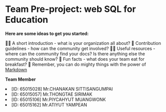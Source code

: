 <h1>Team Pre-project: web SQL for Education</h1>

**Here are some ideas to get you started:**

🙋‍♀️ A short introduction - what is your organization all about?
🌈 Contribution guidelines - how can the community get involved?
👩‍💻 Useful resources - where can the community find your docs? Is there anything else the community should know?
🍿 Fun facts - what does your team eat for breakfast?
🧙 Remember, you can do mighty things with the power of [Markdown](https://docs.github.com/github/writing-on-github/getting-started-with-writing-and-formatting-on-github/basic-writing-and-formatting-syntax)

**Team Member**
<ui>
<li>[ID: 65015028] Mr.CHANAKAN SITTISANGUMPAI</li>
<li>[ID: 65015057] Mr.THONGTAE SIRIMAK</li>
<li>[ID: 65015106] Mr.PIYCAHYUT MUANGWONK</li>
<li>[ID: 65015162] Mr.ATIYUT YAMPEAN</li>
</ui>

